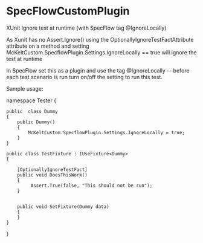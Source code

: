 SpecFlowCustomPlugin
====================

XUnit Ignore test at runtime (with SpecFlow tag @IgnoreLocally)

As Xunit has no Assert.Ignore() using the OptionallyIgnoreTestFactAttribute attribute on a method and setting McKeltCustom.SpecflowPlugin.Settings.IgnoreLocally == true will ignore the test at runtime

In SpecFlow set this as a plugin and use the tag @IgnoreLocally -- before each test scenario is run turn on/off the setting to run this test.

Sample usage:

namespace Tester
{

    public  class Dummy
    {
        public Dummy()
        {
            McKeltCustom.SpecflowPlugin.Settings.IgnoreLocally = true;
        }
    }

    public class TestFixture : IUseFixture<Dummy>
    {

        [OptionallyIgnoreTestFact]
        public void DoesThisWork()
        {
             Assert.True(false, "This should not be run");
        }


        public void SetFixture(Dummy data)
        {
        }
    }
}




